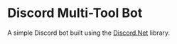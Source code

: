 # Discord Multi-Tool Bot

A simple Discord bot built using the [Discord.Net](https://github.com/discord-net/Discord.Net) library.
